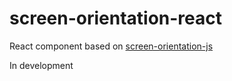 # screen-orientation-react

React component based on [screen-orientation-js](https://www.npmjs.com/package/screen-orientation-js)

In development